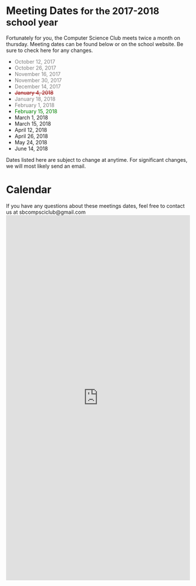 # Meeting Dates <p style="display: inline; font-size: 25px">for the 2017-2018 school year</p>
Fortunately for you, the Computer Science Club meets twice a month on thursday. Meeting dates can be found below or on the school website. Be sure to check here for any changes.
- <font style="color: gray;">October 12, 2017</font>
- <font style="color: gray;">October 26, 2017</font>
- <font style="color: gray;">November 16, 2017</font>
- <font style="color: gray;">November 30, 2017</font>
- <font style="color: gray;">December 14, 2017</font>
- <font style="color: rgb(150, 0, 0);"><strike>January 4, 2018</strike></font>
- <font style="color: gray">January 18, 2018</font>
- <font style="color: gray">February 1, 2018</font>
- <font style="color: green">February 15, 2018</font>
- March 1, 2018
- March 15, 2018
- April 12, 2018
- April 26, 2018
- May 24, 2018
- June 14, 2018

Dates listed here are subject to change at anytime. For significant changes, we will most likely send an email.

<p></p>

# Calendar
<p>
    <div class="alert alert-warning" role="alert">If you have any questions about these meetings dates, feel free to contact us at sbcompsciclub@gmail.com</div>
    <iframe src="https://calendar.google.com/calendar/embed?showTitle=0&amp;showPrint=0&amp;showTabs=0&amp;showCalendars=0&amp;showTz=0&amp;height=600&amp;wkst=1&amp;bgcolor=%23ffffff&amp;src=sbcompsciclub%40gmail.com&amp;color=%232952A3&amp;ctz=America%2FNew_York" style="border-width: 0; opacity: 0.90;" width="100%" height="1000" frameborder="0" scrolling="no" allowtransparency="true"></iframe>
</p>
